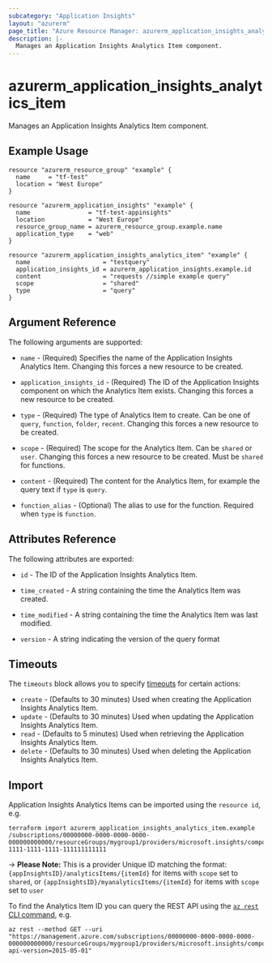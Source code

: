 ```yaml
---
subcategory: "Application Insights"
layout: "azurerm"
page_title: "Azure Resource Manager: azurerm_application_insights_analytics_item"
description: |-
  Manages an Application Insights Analytics Item component.
---
```


# azurerm_application_insights_analytics_item

Manages an Application Insights Analytics Item component.

## Example Usage

```hcl
resource "azurerm_resource_group" "example" {
  name     = "tf-test"
  location = "West Europe"
}

resource "azurerm_application_insights" "example" {
  name                = "tf-test-appinsights"
  location            = "West Europe"
  resource_group_name = azurerm_resource_group.example.name
  application_type    = "web"
}

resource "azurerm_application_insights_analytics_item" "example" {
  name                    = "testquery"
  application_insights_id = azurerm_application_insights.example.id
  content                 = "requests //simple example query"
  scope                   = "shared"
  type                    = "query"
}
```

## Argument Reference

The following arguments are supported:

* `name` - (Required) Specifies the name of the Application Insights Analytics Item. Changing this forces a new resource to be created.

* `application_insights_id` - (Required) The ID of the Application Insights component on which the Analytics Item exists. Changing this forces a new resource to be created.

* `type` - (Required) The type of Analytics Item to create. Can be one of `query`, `function`, `folder`, `recent`. Changing this forces a new resource to be created.

* `scope` - (Required) The scope for the Analytics Item. Can be `shared` or `user`. Changing this forces a new resource to be created. Must be `shared` for functions.

* `content` - (Required) The content for the Analytics Item, for example the query text if `type` is `query`.

* `function_alias` - (Optional) The alias to use for the function. Required when `type` is `function`.

## Attributes Reference

The following attributes are exported:

* `id` - The ID of the Application Insights Analytics Item.

* `time_created` - A string containing the time the Analytics Item was created.

* `time_modified` - A string containing the time the Analytics Item was last modified.

* `version` - A string indicating the version of the query format

## Timeouts

The `timeouts` block allows you to specify [timeouts](https://www.terraform.io/docs/configuration/resources.html#timeouts) for certain actions:

* `create` - (Defaults to 30 minutes) Used when creating the Application Insights Analytics Item.
* `update` - (Defaults to 30 minutes) Used when updating the Application Insights Analytics Item.
* `read` - (Defaults to 5 minutes) Used when retrieving the Application Insights Analytics Item.
* `delete` - (Defaults to 30 minutes) Used when deleting the Application Insights Analytics Item.

## Import

Application Insights Analytics Items can be imported using the `resource id`, e.g.

```shell
terraform import azurerm_application_insights_analytics_item.example /subscriptions/00000000-0000-0000-0000-000000000000/resourceGroups/mygroup1/providers/microsoft.insights/components/mycomponent1/analyticsItems/11111111-1111-1111-1111-111111111111
```

-> **Please Note:** This is a provider Unique ID matching the format: `{appInsightsID}/analyticsItems/{itemId}` for items with `scope` set to `shared`, or  `{appInsightsID}/myanalyticsItems/{itemId}` for items with `scope` set to `user`

To find the Analytics Item ID you can query the REST API using the [`az rest` CLI command](https://docs.microsoft.com/en-us/cli/azure/reference-index?view=azure-cli-latest#az-rest), e.g.

```shell
az rest --method GET --uri "https://management.azure.com/subscriptions/00000000-0000-0000-0000-000000000000/resourceGroups/mygroup1/providers/microsoft.insights/components/appinsightstest/analyticsItems?api-version=2015-05-01"
```
